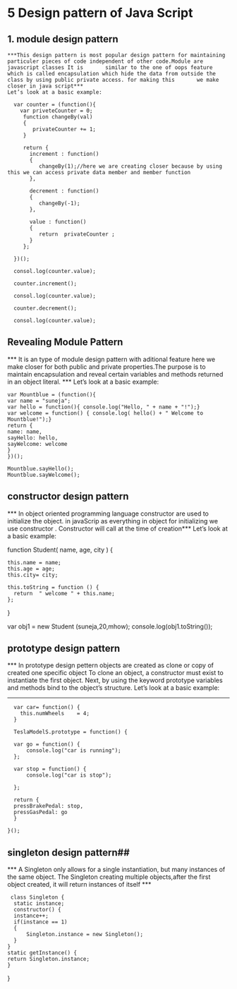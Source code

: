 # 5 Design pattern of Java Script # 
 ## 1. module design pattern ## 
    ***This design pattern is most popular design pattern for maintaining particuler pieces of code independent of other code.Module are javascript classes It is       similar to the one of oops feature  which is called encapsulation which hide the data from outside the class by using public private access. for making this       we make closer in java script***
    Let’s look at a basic example:
  
      var counter = (function(){
        var priveteCounter = 0;
         function changeBy(val)
         {
            privateCounter += 1;
         }
         
         return {
           increment : function()
           {
              changeBy(1);//here we are creating closer because by using this we can access private data member and member function
           },

           decrement : function()
           {
              changeBy(-1);
           },
           
           value : function()
           {
              return  privateCounter ;
           }
         };
      
      })();
      
      consol.log(counter.value);
      
      counter.increment();
      
      consol.log(counter.value);
      
      counter.decrement();
      
      consol.log(counter.value);
   
  ## Revealing Module Pattern ##
   
  *** It is an type of module design pattern with aditional feature here we make closer for both public and private properties.The purpose is to maintain                encapsulation and reveal certain variables and methods returned in an object literal. *** 
  Let’s look at a basic example:
    
    var Mountblue = (function(){
    var name = "suneja";
    var hello = function(){ console.log("Hello, " + name + "!");}
    var welcome = function() { console.log( hello() + " Welcome to Mountblue!");}
    return {
    name: name,
    sayHello: hello,
    sayWelcome: welcome
    }
    })();
    
    Mountblue.sayHello();
    Mountblue.sayWelcome();
    
  ## constructor design pattern ##
  
  *** In object oriented programming language constructor are used to initialize the object. in javaScrip as everything in object for initializing we use             constructor . Constructor will call at the time of creation***
  Let’s look at a basic example:
  
  function Student( name, age, city ) {

    this.name = name;
    this.age = age;
    this.city= city;

    this.toString = function () {
      return  " welcome " + this.name;
    };
  }
  
  var obj1 = new Student (suneja,20,mhow);
  console.log(obj1.toString());
  
  ## prototype design pattern ##
  
  *** In prototype design pettern objects are created as clone or copy of created one specific object To clone an object, a constructor must exist to instantiate     the first object. Next, by using the keyword prototype variables and methods bind to the object’s structure. Let’s look at a basic example:
  ***
  
      var car= function() {
        this.numWheels    = 4;
      }

      TeslaModelS.prototype = function() {

      var go = function() {
          console.log("car is running");
      };

      var stop = function() {
          console.log("car is stop");
      
      };

      return {
      pressBrakePedal: stop,
      pressGasPedal: go
      }

    }();
    
   ## singleton design pattern##
   
   *** A Singleton only allows for a single instantiation, but many instances of the same object. The Singleton creating multiple objects,after the first object          created, it will return instances of itself ***
   
     class Singleton {
      static instance;
      constructor() {
      instance++;
      if(instance == 1)
      {
          Singleton.instance = new Singleton();
      }
    }
    static getInstance() {
    return Singleton.instance;
    }
}
